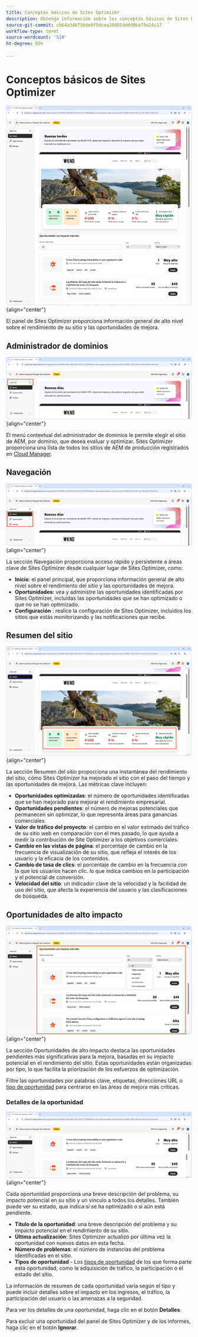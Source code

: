 ```yaml
---
title: Conceptos básicos de Sites Optimizer
description: Obtenga información sobre los conceptos básicos de Sites Optimizer y cómo navegar por él.
source-git-commit: cb64a34b758de8f5dcea298014ddd0ba79a24c17
workflow-type: tm+mt
source-wordcount: '510'
ht-degree: 85%

---
```



# Conceptos básicos de Sites Optimizer

![Página de inicio de Sites Optimizer](./assets/basics/hero.png){align="center"}

El panel de Sites Optimizer proporciona información general de alto nivel sobre el rendimiento de su sitio y las oportunidades de mejora.

## Administrador de dominios

![Administrador de dominios de Site Optimizer](./assets/basics/domain-manager.png){align="center"}

El menú contextual del administrador de dominios le permite elegir el sitio de AEM, por dominio, que desea evaluar y optimizar. Sites Optimizer proporciona una lista de todos los sitios de AEM de producción registrados en [Cloud Manager](https://experienceleague.adobe.com/es/docs/experience-manager-cloud-service/content/implementing/using-cloud-manager/edge-delivery-sites/add-edge-delivery-site).

## Navegación

![Navegación de Site Optimizer](./assets/basics/navigation.png){align="center"}

La sección Navegación proporciona acceso rápido y persistente a áreas clave de Sites Optimizer desde cualquier lugar de Sites Optimizer, como:

* **Inicio**: el panel principal, que proporciona información general de alto nivel sobre el rendimiento del sitio y las oportunidades de mejora.
* **Oportunidades**: vea y administre las oportunidades identificadas por Sites Optimizer, incluidas las oportunidades que se han optimizado o que no se han optimizado.
* **Configuración** : realice la configuración de Sites Optimizer, incluidos los sitios que estás monitorizando y las notificaciones que recibe.

## Resumen del sitio

![Resumen del sitio de Site Optimizer](./assets/basics/site-summary.png){align="center"}

La sección Resumen del sitio proporciona una instantánea del rendimiento del sitio, cómo Sites Optimizer ha mejorado el sitio con el paso del tiempo y las oportunidades de mejora. Las métricas clave incluyen:

* **Oportunidades optimizadas**: el número de oportunidades identificadas que se han mejorado para mejorar el rendimiento empresarial.
* **Oportunidades pendientes**: el número de mejoras potenciales que permanecen sin optimizar, lo que representa áreas para ganancias comerciales.
* **Valor de tráfico del proyecto**: el cambio en el valor estimado del tráfico de su sitio web en comparación con el mes pasado, lo que ayuda a medir la contribución de Site Optimizer a los objetivos comerciales.
* **Cambio en las vistas de página**: el porcentaje de cambio en la frecuencia de visualización de su sitio, que refleja el interés de los usuario y la eficacia de los contenidos.
* **Cambio de tasa de clics**: el porcentaje de cambio en la frecuencia con la que los usuarios hacen clic. lo que indica cambios en la participación y el potencial de conversión.
* **Velocidad del sitio**: un indicador clave de la velocidad y la facilidad de uso del sitio, que afecta la experiencia del usuario y las clasificaciones de búsqueda.

## Oportunidades de alto impacto

![Oportunidades de alto impacto de Site Optimizer](./assets/basics/high-impact-opportunities.png){align="center"}

La sección Oportunidades de alto impacto destaca las oportunidades pendientes más significativas para la mejora, basadas en su impacto potencial en el rendimiento del sitio. Estas oportunidades están organizadas por tipo, lo que facilita la priorización de los esfuerzos de optimización.

Filtre las oportunidades por palabras clave, etiquetas, direcciones URL o [tipo de oportunidad](../opportunity-types/overview.md) para centrarse en las áreas de mejora más críticas.


### Detalles de la oportunidad

![Oportunidad de alto impacto de Site Optimizer](./assets/basics/high-impact-opportunity-details.png){align="center"}

Cada oportunidad proporciona una breve descripción del problema, su impacto potencial en su sitio y un vínculo a todos los detalles. También puede ver su estado, que indica si se ha optimizado o si aún está pendiente.

* **Título de la oportunidad**: una breve descripción del problema y su impacto potencial en el rendimiento de su sitio.
* **Última actualización**: Sites Optimizer actualizó por última vez la oportunidad con nuevos datos en esta fecha.
* **Número de problemas**: el número de instancias del problema identificadas en el sitio.
* **Tipos de oportunidad** - Los [tipos de oportunidad](../opportunity-types/overview.md) de los que forma parte esta oportunidad, como la adquisición de tráfico, la participación o el estado del sitio.

La información de resumen de cada oportunidad varía según el tipo y puede incluir detalles sobre el impacto en los ingresos, el tráfico, la participación del usuario o las amenazas a la seguridad.

Para ver los detalles de una oportunidad, haga clic en el botón **Detalles**.

Para excluir una oportunidad del panel de Sites Optimizer y de los informes, haga clic en el botón **Ignorar**.
